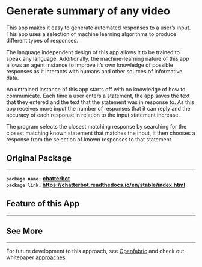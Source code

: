 # Generate summary of any video

This app makes it easy to generate automated responses to a user’s input. This app uses a selection of machine learning algorithms to produce different types of responses.

The language independent design of this app allows it to be trained to speak any language. Additionally, the machine-learning nature of this app allows an agent instance to improve it’s own knowledge of possible responses as it interacts with humans and other sources of informative data.

An untrained instance of this app starts off with no knowledge of how to communicate. Each time a user enters a statement, the app saves the text that they entered and the text that the statement was in response to. As this app receives more input the number of responses that it can reply and the accuracy of each response in relation to the input statement increase.

The program selects the closest matching response by searching for the closest matching known statement that matches the input, it then chooses a response from the selection of known responses to that statement.

## Original Package

---

**`package name:`** **[chatterbot](https://chatterbot.readthedocs.io/en/stable/index.html)**\
**`package link:` <https://chatterbot.readthedocs.io/en/stable/index.html>**

## Feature of this App

---

## See More

---

For future development to this approach, see [Openfabric](https://www.openfabric.ai) and check out whitepaper [approaches](https://www.openfabric.ai/openfabric-whitepaper.pdf).

<!-- ![Image Title](./path/to/image.pdf){width=65%} -->

